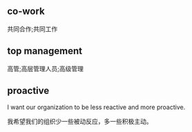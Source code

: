 ## co-work

共同合作;共同工作

## top management

高管;高层管理人员;高级管理


## proactive

I want our organization to be less reactive and more proactive.

我希望我们的组织少一些被动反应，多一些积极主动。